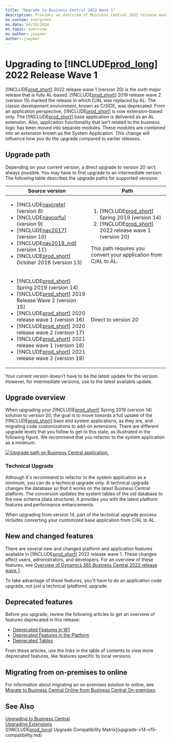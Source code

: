 ```yaml
---
title: "Upgrade to Business Central 2022 Wave 1"
description: Provides an overview of Business Central 2022 release wave 1 upgrade
ms.custom: evergreen
ms.date: 04/18/2024
ms.topic: overview
ms.author: jswymer
author: jswymer
---
```

# Upgrading to [!INCLUDE[prod_long](../developer/includes/prod_long.md)] 2022 Release Wave 1

[!INCLUDE[prod_short](../developer/includes/prod_short.md)] 2022 release wave 1 (version 20) is the sixth major release that is fully AL-based. [!INCLUDE[prod_short](../developer/includes/prod_short.md)] 2019 release wave 2 (version 15) marked the release in which C/AL was replaced by AL. The classic development environment, known as C/SIDE, was deprecated. From an application perspective, [!INCLUDE[prod_short](../developer/includes/prod_short.md)] is now extension-based only. The [!INCLUDE[prod_short](../developer/includes/prod_short.md)] base application is delivered as an AL extension. Also, application functionality that isn't related to the business logic has been moved into separate modules. These modules are combined into an extension known as the System Application. This change will influence how you do the upgrade compared to earlier releases.

## Upgrade path

Depending on your current version, a direct upgrade to version 20 isn't always possible. You may have to first upgrade to an intermediate version. The following table describes the upgrade paths for supported versions:

|  Source version  |  Path  |
|------------|--------------|
|<ul><li> [!INCLUDE[navcrete](../developer/includes/navcrete_md.md)] (version 8)</li><li>[!INCLUDE[navcorfu](../developer/includes/navcorfu_md.md)] (version 9)</li><li>[!INCLUDE[nav2017](../developer/includes/nav2017.md)] (version 10)</li><li>[!INCLUDE[nav2018_md](../developer/includes/nav2018_md.md)] (version 11)</li><li>[!INCLUDE[prod_short](../developer/includes/prod_short.md)] October 2018 (version 13)</li></ul>|<ol><li>[!INCLUDE[prod_short](../developer/includes/prod_short.md)] Spring 2019 (version 14)</li><li>[!INCLUDE[prod_short](../developer/includes/prod_short.md)] 2022 release wave 1 (version 20)</li></ol>This path requires you convert your application from C/AL to AL.|
|<ul><li> [!INCLUDE[prod_short](../developer/includes/prod_short.md)] Spring 2019 (version 14)</li><li> [!INCLUDE[prod_short](../developer/includes/prod_short.md)] 2019 Release Wave 2 (version 15)</li><li> [!INCLUDE[prod_short](../developer/includes/prod_short.md)] 2020 release wave 1 (version 16)</li><li> [!INCLUDE[prod_short](../developer/includes/prod_short.md)] 2020 release wave 2 (version 17)</li><li> [!INCLUDE[prod_short](../developer/includes/prod_short.md)] 2021 release wave 1 (version 18)</li><li> [!INCLUDE[prod_short](../developer/includes/prod_short.md)] 2021 release wave 2 (version 19)</li></ul>|Direct to version 20|

Your current version doesn't have to be the latest update for the version. However, for intermediate versions, use to the latest available update.

## <a name="upgradepath"></a>Upgrade overview

When upgrading your [!INCLUDE[prod_short](../developer/includes/prod_short.md)] Spring 2019 (version 14) solution to version 20, the goal is to move towards a full uptake of the [!INCLUDE[prod_short](../developer/includes/prod_short.md)] base and system applications, as they are, and migrating code customizations to add-on extensions. There are different upgrade levels that you follow to get to this state, as illustrated in the following figure. We recommend that you refactor to the system application as a minimum.

[![Upgrade path on Business Central application.](../developer/media/bc20-upgrade-paths-v1.png)](../developer/media/bc20-upgrade-paths-v1.png#lightbox)

### Technical Upgrade

Although it's recommend to refactor to the system application as a minimum, you can do a technical upgrade only. A technical upgrade changes the database so that it works on the latest Business Central platform. The conversion updates the system tables of the old database to the new schema (data structure). It provides you with the latest platform features and performance enhancements.

When upgrading from version 14, part of the technical upgrade process includes converting your customized base application from C/AL to AL.

## New and changed features

There are several new and changed platform and application features available in [!INCLUDE[prod_short](../developer/includes/prod_short.md)] 2022 release wave 1. These changes affect users, administrators, and developers. For an overview of these features, see [Overview of Dynamics 365 Business Central 2022 release wave 1](/dynamics365-release-plan/2022wave1/smb/dynamics365-business-central/).

To take advantage of these features, you'll have to do an application code upgrade, not just a technical (platform) upgrade. 

## Deprecated features

Before you upgrade, review the following articles to get an overview of features deprecated in this release:

- [Deprecated Features in W1](deprecated-features-w1.md)
- [Deprecated Features in the Platform](deprecated-features-platform.md)
- [Deprecated Tables](deprecated-tables.md)

From these articles, use the links in the table of contents to view more deprecated features, like features specific to local versions.

## Migrating from on-premises to online

For information about migrating an on-premises solution to online, see [Migrate to Business Central Online from Business Central On-premises](/dynamics365/business-central/dev-itpro/administration/migrate-business-central-on-premises).

## See Also  

[Upgrading to Business Central](upgrading-to-business-central.md)  
[Upgrading Extensions](../developer/devenv-upgrading-extensions.md)  
[[!INCLUDE[prod_long](../developer/includes/prod_long.md)] Upgrade Compatibility Matrix](upgrade-v14-v15-compatibility.md)  
